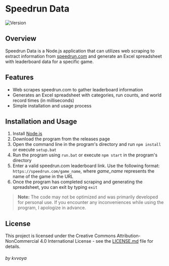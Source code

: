 # Speedrun Data

![Version](https://img.shields.io/badge/version-1.1.0-8A2BE2)

## Overview

Speedrun Data is a Node.js application that can utilizes web scraping to extract information from [speedrun.com](https://speedrun.com) and generate an Excel spreadsheet with leaderboard data for a specific game.

## Features

- Web scrapes speedrun.com to gather leaderboard information
- Generates an Excel spreadsheet with categories, run counts, and world record times (in milliseconds)
- Simple installation and usage process

## Installation and Usage

1. Install [Node.js](https://nodejs.org)
2. Download the program from the releases page
3. Open the command line in the program's directory and run `npm install` or execute `setup.bat`
4. Run the program using `run.bat` or execute `npm start` in the program's directory
5. Enter a valid speedrun.com leaderboard link. Use the following format:
`https://speedrun.com/game_name`, where _game_name_ represents the name of the game in the URL
6. Once the program has completed scraping and generating the spreadsheet, you can exit by typing `exit`

> **Note:** The code may not be optimized and was primarily developed for personal use. If you encounter any inconveniences while using the program, I apologize in advance.

## License

This project is licensed under the Creative Commons Attribution-NonCommercial 4.0 International License - see the [LICENSE.md](LICENSE.md) file for details.

###### by kvvoya

